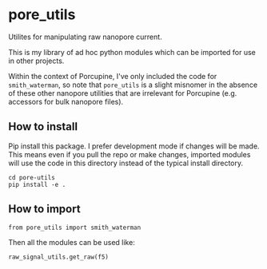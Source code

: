 # pore_utils

Utilites for manipulating raw nanopore current.

This is my library of ad hoc python modules which can be imported for use in other projects.

Within the context of Porcupine, I've only included the code for `smith_waterman`, so note that `pore_utils` is a slight misnomer in the absence of these other nanopore utilities that are irrelevant for Porcupine (e.g. accessors for bulk nanopore files).
    
## How to install
Pip install this package. I prefer development mode if changes will be made. This means even if you pull the repo or make changes, imported modules will use the code in this directory instead of the typical install directory.

    cd pore-utils
    pip install -e .

## How to import

    from pore_utils import smith_waterman
    
Then all the modules can be used like:

    raw_signal_utils.get_raw(f5)
